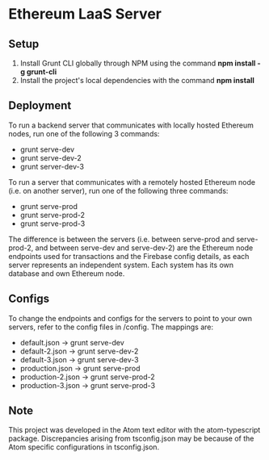 # Ethereum LaaS Server

## Setup
1. Install Grunt CLI globally through NPM using the command **npm install -g grunt-cli**
2. Install the project's local dependencies with the command **npm install**

## Deployment
To run a backend server that communicates with locally hosted Ethereum nodes, run one of the following 3 commands:
* grunt serve-dev
* grunt serve-dev-2
* grunt server-dev-3

To run a server that communicates with a remotely hosted Ethereum node (i.e. on another server), run one of the following three commands:
* grunt serve-prod
* grunt serve-prod-2
* grunt serve-prod-3

The difference is between the servers (i.e. between serve-prod and serve-prod-2, and between serve-dev and serve-dev-2) are the Ethereum node endpoints used for transactions and the Firebase config details, as each server represents an independent system. Each system has its own database and own Ethereum node.

## Configs
To change the endpoints and configs for the servers to point to your own servers, refer to the config files in /config. The mappings are:
* default.json -> grunt serve-dev
* default-2.json -> grunt serve-dev-2
* default-3.json -> grunt serve-dev-3
* production.json -> grunt serve-prod
* production-2.json -> grunt serve-prod-2
* production-3.json -> grunt serve-prod-3

## Note
This project was developed in the Atom text editor with the atom-typescript package. Discrepancies arising from tsconfig.json may be because of the Atom specific configurations in tsconfig.json.
